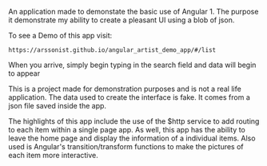 An application made to demonstate the basic use of Angular 1. The purpose it demonstrate my ability to create a pleasant UI using a blob of json.

To see a Demo of this app visit:

`https://arssonist.github.io/angular_artist_demo_app/#/list`

When you arrive, simply begin typing in the search field and data will begin to appear

This is a project made for demonstration purposes and is not a real life application. The data used to create the interface is fake. It comes from a json file saved inside the app. 


The highlights of this app include the use of the $http service to add routing to each item within a single page app. As well, this app has the ability to leave the home page and display the information of a individual items. Also used is Angular's transition/transform functions to make the pictures of each item more interactive. 


